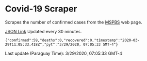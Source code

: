 # Covid-19 Scraper

Scrapes the number of confirmed cases from the [MSPBS](https://www.mspbs.gov.py/covid-19.php) web page.

[JSON Link](https://jmayalag.github.io/covid19-scrape/cases.json)
Updated every 30 minutes.
```
{"confirmed":59,"deaths":0,"recovered":0,"timestamp":"2020-03-29T11:05:33.418Z","pyt":"3/29/2020, 07:05:33 GMT-4"}
```
Last update (Paraguay Time): 3/29/2020, 07:05:33 GMT-4